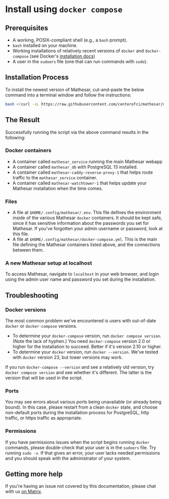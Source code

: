 # Install using `docker compose`

## Prerequisites

- A working, POSIX-compliant shell (e.g., a `bash` prompt).
- `bash` installed on your machine.
- Working installations of relatively recent versions of `docker` and `docker-compose` (see Docker's [installation docs](https://docs.docker.com/engine/install/))
- A user in the `sudoers` file (one that can run commands with `sudo`).

## Installation Process

To install the newest version of Mathesar, cut-and-paste the below command into a terminal window and follow the instructions:
```sh
bash <(curl -sL https://raw.githubusercontent.com/centerofci/mathesar/master/install.sh)
```

## The Result

Successfully running the script via the above command results in the following:

### Docker containers

- A container called `mathesar_service` running the main Mathesar webapp
- A container called `mathesar_db` with PostgreSQL 13 installed.
- A container called `mathesar-caddy-reverse-proxy-1` that helps route traffic to the `mathesar_service` container.
- A container called `mathesar-watchtower-1` that helps update your Mathesar installation when the time comes.

### Files

- A file at `$HOME/.config/mathesar/.env`. This file defines the environment inside of the various Mathesar `docker` containers. It should be kept safe, since it has sensitive information about the passwords you set for Mathesar. If you've forgotten your admin username or password, look at this file.
- A file at `$HOME/.config/mathesar/docker-compose.yml`. This is the main file defining the Mathesar containers listed above, and the connections between them.

### A new Mathesar setup at localhost

To access Mathesar, navigate to `localhost` in your web browser, and login using the admin user name and password you set during the installation.

## Troubleshooting

### Docker versions

The most common problem we've encountered is users with out-of-date `docker` or `docker-compose` versions.

- To determine your `docker-compose` version, run `docker compose version`. (Note the lack of hyphen.) You need `docker-compose` version 2.0 or higher for the installation to succeed. Better if it's version 2.10 or higher.
- To determine your `docker` version, run `docker --version`. We've tested with `docker` version 23, but lower versions may work.

If you run `docker-compose --version` and see a relatively old version, try `docker compose version` and see whether it's different. The latter is the version that will be used in the script.

### Ports

You may see errors about various ports being unavailable (or already being bound). In this case, please restart from a clean `docker` state, and choose non-default ports during the installation process for PostgreSQL, http traffic, or https traffic as appropriate.

### Permissions

If you have permissions issues when the script begins running `docker` commands, please double-check that your user is in the `sudoers` file. Try running `sudo -v`. If that gives an error, your user lacks needed permissions and you should speak with the administrator of your system.

## Getting more help

If you're having an issue not covered by this documentation, please chat with us [on Matrix](https://matrix.to/#/#mathesar:matrix.mathesar.org).
